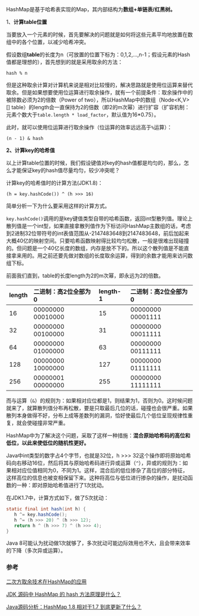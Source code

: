 HashMap是基于哈希表实现的Map，其内部结构为**数组+单链表/红黑树。**

1、**计算table位置**

当要放入一个元素的时候，首先要解决的问题就是如何将这些元素平均地放置在数组中的各个位置，以减少哈希冲突。

假设数组**table**的长度为n（可放置的位置下标为：0,1,2,...,n-1；假设元素的Hash值都是理想的），首先想到的就是采用取余的方法：

```
hash % n
```

但是这种取余计算对计算机来说是相对比较慢的，解决思路就是使用位运算来替代取余。但是如果想要使用位运算进行取余操作，就有一个前提条件：取余操作中的被除数必须为2的倍数（Power of two），所以HashMap中的数组（Node&lt;K,V&gt;\[\] table）的length会一直保持为2的倍数（即2的m次幂）进行扩容（扩容机制：元素个数大于`table.length * load_factor`，默认值为16\*0.75）。

此时，就可以使用位运算进行取余操作（位运算的效率远远高于`%`运算）：

```
(n - 1) & hash
```

**2、计算key的哈希值**

以上计算table位置的时候，我们假设键值对key的hash值都是均匀的，那么，怎么才能保证key的hash值尽量均匀，较少冲突呢？

计算key的哈希值时的计算方法\(JDK1.8\)：

```text
(h = key.hashCode()) ^ (h >>> 16)
```

简单分析一下为什么要采用这样的计算方式。

`key.hashCode()`调用的是key键值类型自带的哈希函数，返回int型散列值。理论上散列值是一个int型，如果直接拿散列值作为下标访问HashMap主数组的话，考虑到2进制32位带符号的int表值范围从-2147483648到2147483648，前后加起来大概40亿的映射空间。只要哈希函数映射得比较均匀松散，一般是很难出现碰撞的。但问题是一个40亿长度的数组，内存是放不下的。所以这个散列值是不能直接拿来用的。用之前还要先做对数组的长度取余运算，得到的余数才能用来访问数组下标。

前面我们直到，table的长度length为2的m次幂，即永远为2的倍数。

| length | 二进制：高2位全部为0 | length-1 | 二进制：高2位全部为0 |
| :--- | :--- | :--- | :--- |
| 16 | 00000000 00010000 | 15 | 00000000 00001111 |
| 32 | 00000000 00100000 | 31 | 00000000 00011111 |
| 64 | 00000000 01000000 | 63 | 00000000 00111111 |
| 128 | 00000000 10000000 | 127 | 00000000 01111111 |
| 256 | 00000001 00000000 | 255 | 00000000 11111111 |

而与运算（`&`）的规则为：如果相对应位都是1，则结果为1，否则为0。这时候问题就来了，就算散列值分布再松散，要是只取最后几位的话，碰撞也会很严重。如果散列本身做得不好，分布上成等差数列的漏洞，恰好使最后几个低位呈现规律性重复，就会使碰撞非常严重。

HashMap中为了解决这个问题，采取了这样一种措施：**混合原始哈希码的高位和低位，以此来使低位的随机性更好。**

Java中int类型的数字占4个字节，也就是32位，h &gt;&gt;&gt; 32这个操作即将原始哈希码向右移动16位，然后将其与原始哈希码进行异或运算（`^`），异或的规则为：如果相对应位值相同为0，不同为1。这样，混合后的低位掺杂了高位的部分特征，这样高位的信息也被变相保留下来。这种将高位与低位进行掺杂的操作，是扰动函数的一种：即对原始哈希值进行了1次扰动。

在JDK1.7中，计算方式如下，做了5次扰动：

```java
static final int hash(int h) {
   h ^= key.hashCode(); 
   h ^= (h >>> 20) ^ (h >>> 12);
   return h ^ (h >>> 7) ^ (h >>> 4);
}
```

Java 8可能认为扰动做1次就够了，多次扰动可能边际效用也不大，且会带来效率的下降（多次异或运算）。



### 参考

[二次方取余技术在HashMap的应用](http://jingzhongwen.iteye.com/blog/2208680)

[JDK 源码中 HashMap 的 hash 方法原理是什么？](https://www.zhihu.com/question/20733617)

[Java源码分析：HashMap 1.8 相对于1.7 到底更新了什么？](https://juejin.im/post/5aa5d8d26fb9a028d2079264)  


